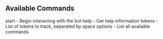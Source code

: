## Available Commands

start - Begin interacting with the bot
help - Get help information
tokens - List of tokens to track, separated by space
options - List all available commands
